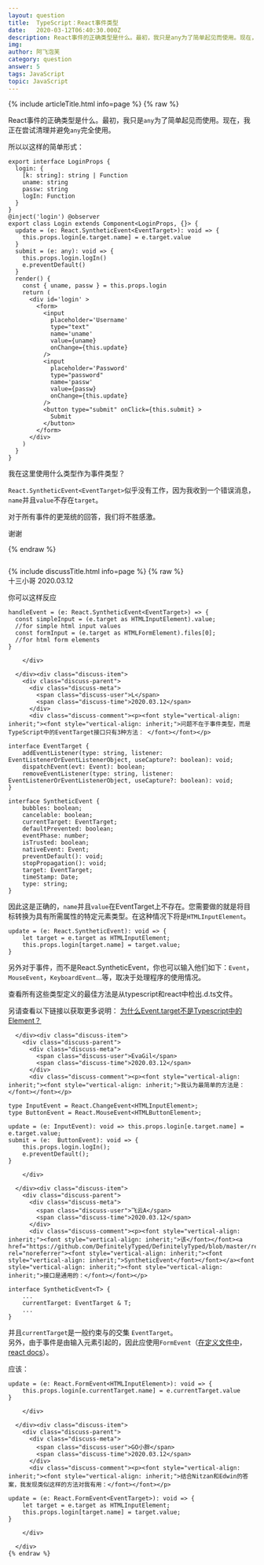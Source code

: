 ```yaml
---
layout: question
title:  TypeScript：React事件类型
date:   2020-03-12T06:40:30.000Z
description: React事件的正确类型是什么。最初，我只是any为了简单起见而使用。现在，我正在尝试清理并避免any完全使用。所以以这样的简单形式：export...
img: 
author: 阿飞泡芙
category: question
answer: 5
tags: JavaScript
topic: JavaScript
---
```

<div class="article-root">
  <div class="article">
    {% include articleTitle.html info=page %}
    {% raw %}
    <div class="article-content"><p><font style="vertical-align: inherit;"><font style="vertical-align: inherit;">React事件的正确类型是什么。</font><font style="vertical-align: inherit;">最初，我只是</font></font><code>any</code><font style="vertical-align: inherit;"><font style="vertical-align: inherit;">为了简单起见而使用。</font><font style="vertical-align: inherit;">现在，我正在尝试清理并避免</font></font><code>any</code><font style="vertical-align: inherit;"><font style="vertical-align: inherit;">完全</font><font style="vertical-align: inherit;">使用</font><font style="vertical-align: inherit;">。</font></font></p>

<p><font style="vertical-align: inherit;"><font style="vertical-align: inherit;">所以以这样的简单形式：</font></font></p>

<pre><code>export interface LoginProps {<font></font>
  login: {<font></font>
    [k: string]: string | Function<font></font>
    uname: string<font></font>
    passw: string<font></font>
    logIn: Function<font></font>
  }<font></font>
}<font></font>
@inject('login') @observer<font></font>
export class Login extends Component&lt;LoginProps, {}&gt; {<font></font>
  update = (e: React.SyntheticEvent&lt;EventTarget&gt;): void =&gt; {<font></font>
    this.props.login[e.target.name] = e.target.value<font></font>
  }<font></font>
  submit = (e: any): void =&gt; {<font></font>
    this.props.login.logIn()<font></font>
    e.preventDefault()<font></font>
  }<font></font>
  render() {<font></font>
    const { uname, passw } = this.props.login<font></font>
    return (<font></font>
      &lt;div id='login' &gt;<font></font>
        &lt;form&gt;<font></font>
          &lt;input<font></font>
            placeholder='Username'<font></font>
            type="text"<font></font>
            name='uname'<font></font>
            value={uname}<font></font>
            onChange={this.update}<font></font>
          /&gt;<font></font>
          &lt;input<font></font>
            placeholder='Password'<font></font>
            type="password"<font></font>
            name='passw'<font></font>
            value={passw}<font></font>
            onChange={this.update}<font></font>
          /&gt;<font></font>
          &lt;button type="submit" onClick={this.submit} &gt;<font></font>
            Submit<font></font>
          &lt;/button&gt;<font></font>
        &lt;/form&gt;<font></font>
      &lt;/div&gt;<font></font>
    )<font></font>
  }<font></font>
}<font></font>
</code></pre>

<p><font style="vertical-align: inherit;"><font style="vertical-align: inherit;">我在这里使用什么类型作为事件类型？</font></font></p>

<p><code>React.SyntheticEvent&lt;EventTarget&gt;</code><font style="vertical-align: inherit;"><font style="vertical-align: inherit;">似乎没有工作，因为我收到一个错误消息，</font></font><code>name</code><font style="vertical-align: inherit;"><font style="vertical-align: inherit;">并且</font></font><code>value</code><font style="vertical-align: inherit;"><font style="vertical-align: inherit;">不存在</font></font><code>target</code><font style="vertical-align: inherit;"><font style="vertical-align: inherit;">。</font></font></p>

<p><font style="vertical-align: inherit;"><font style="vertical-align: inherit;">对于所有事件的更笼统的回答，我们将不胜感激。</font></font></p>

<p><font style="vertical-align: inherit;"><font style="vertical-align: inherit;">谢谢</font></font></p></div>
    {% endraw %}
  </div>
  <p style="height: 0;width:0;overflow: hidden;"> 第1003篇《TypeScript：React事件类型》来自Winter(https://github.com/aiyld/aiyld.github.io)的站点</p>
  <div class="discuss-wrapper">
    {% include discussTitle.html info=page %}
    {% raw %}
    <div class="discuss-item">
        <div class="discuss-parent">
          <div class="discuss-meta">
            <span class="discuss-user">十三小哥</span>
            <span class="discuss-time">2020.03.12</span>
          </div>
          <div class="discuss-comment"><p><font style="vertical-align: inherit;"><font style="vertical-align: inherit;">你可以这样反应 </font></font></p>

<pre><code>handleEvent = (e: React.SyntheticEvent&lt;EventTarget&gt;) =&gt; {<font></font>
  const simpleInput = (e.target as HTMLInputElement).value;<font></font>
  //for simple html input values<font></font>
  const formInput = (e.target as HTMLFormElement).files[0];<font></font>
  //for html form elements<font></font>
}<font></font>
</code></pre></div>
        </div>
        
      </div><div class="discuss-item">
        <div class="discuss-parent">
          <div class="discuss-meta">
            <span class="discuss-user">L</span>
            <span class="discuss-time">2020.03.12</span>
          </div>
          <div class="discuss-comment"><p><font style="vertical-align: inherit;"><font style="vertical-align: inherit;">问题不在于事件类型，而是 TypeScript中的EventTarget接口只有3种方法： </font></font></p>

<pre><code>interface EventTarget {<font></font>
    addEventListener(type: string, listener: EventListenerOrEventListenerObject, useCapture?: boolean): void;<font></font>
    dispatchEvent(evt: Event): boolean;<font></font>
    removeEventListener(type: string, listener: EventListenerOrEventListenerObject, useCapture?: boolean): void;<font></font>
}<font></font>
<font></font>
interface SyntheticEvent {<font></font>
    bubbles: boolean;<font></font>
    cancelable: boolean;<font></font>
    currentTarget: EventTarget;<font></font>
    defaultPrevented: boolean;<font></font>
    eventPhase: number;<font></font>
    isTrusted: boolean;<font></font>
    nativeEvent: Event;<font></font>
    preventDefault(): void;<font></font>
    stopPropagation(): void;<font></font>
    target: EventTarget;<font></font>
    timeStamp: Date;<font></font>
    type: string;<font></font>
}<font></font>
</code></pre>

<p><font style="vertical-align: inherit;"><font style="vertical-align: inherit;">因此这是正确的，</font></font><code>name</code><font style="vertical-align: inherit;"><font style="vertical-align: inherit;">并且</font></font><code>value</code><font style="vertical-align: inherit;"><font style="vertical-align: inherit;">在EventTarget上不存在。</font><font style="vertical-align: inherit;">您需要做的就是将目标转换为具有所需属性的特定元素类型。</font><font style="vertical-align: inherit;">在这种情况下将是</font></font><code>HTMLInputElement</code><font style="vertical-align: inherit;"><font style="vertical-align: inherit;">。</font></font></p>

<pre><code>update = (e: React.SyntheticEvent): void =&gt; {<font></font>
    let target = e.target as HTMLInputElement;<font></font>
    this.props.login[target.name] = target.value;<font></font>
}<font></font>
</code></pre>

<p><font style="vertical-align: inherit;"><font style="vertical-align: inherit;">另外对于事件，而不是React.SyntheticEvent，你也可以输入他们如下：</font></font><code>Event</code><font style="vertical-align: inherit;"><font style="vertical-align: inherit;">，</font></font><code>MouseEvent</code><font style="vertical-align: inherit;"><font style="vertical-align: inherit;">，</font></font><code>KeyboardEvent</code><font style="vertical-align: inherit;"><font style="vertical-align: inherit;">...等，取决于处理程序的使用情况。</font></font></p>

<p><font style="vertical-align: inherit;"><font style="vertical-align: inherit;">查看所有这些类型定义的最佳方法是从typescript和react中检出.d.ts文件。</font></font></p>

<p><font style="vertical-align: inherit;"><font style="vertical-align: inherit;">另请查看以下链接以获取更多说明：
 </font></font><a href="https://stackoverflow.com/questions/28900077/why-is-event-target-not-element-in-typescript"><font style="vertical-align: inherit;"><font style="vertical-align: inherit;">为什么Event.target不是Typescript中的Element？</font></font></a></p></div>
        </div>
        
      </div><div class="discuss-item">
        <div class="discuss-parent">
          <div class="discuss-meta">
            <span class="discuss-user">EvaGil</span>
            <span class="discuss-time">2020.03.12</span>
          </div>
          <div class="discuss-comment"><p><font style="vertical-align: inherit;"><font style="vertical-align: inherit;">我认为最简单的方法是：</font></font></p>

<pre><code>type InputEvent = React.ChangeEvent&lt;HTMLInputElement&gt;;<font></font>
type ButtonEvent = React.MouseEvent&lt;HTMLButtonElement&gt;;<font></font>
<font></font>
update = (e: InputEvent): void =&gt; this.props.login[e.target.name] = e.target.value;<font></font>
submit = (e:  ButtonEvent): void =&gt; {<font></font>
    this.props.login.logIn();<font></font>
    e.preventDefault();<font></font>
}<font></font>
</code></pre></div>
        </div>
        
      </div><div class="discuss-item">
        <div class="discuss-parent">
          <div class="discuss-meta">
            <span class="discuss-user">飞云A</span>
            <span class="discuss-time">2020.03.12</span>
          </div>
          <div class="discuss-comment"><p><font style="vertical-align: inherit;"><font style="vertical-align: inherit;">该</font></font><a href="https://github.com/DefinitelyTyped/DefinitelyTyped/blob/master/react/index.d.ts#L277" rel="noreferrer"><font style="vertical-align: inherit;"><font style="vertical-align: inherit;">SyntheticEvent</font></font></a><font style="vertical-align: inherit;"><font style="vertical-align: inherit;">接口是通用的：</font></font></p>

<pre><code>interface SyntheticEvent&lt;T&gt; {<font></font>
    ...<font></font>
    currentTarget: EventTarget &amp; T;<font></font>
    ...<font></font>
}<font></font>
</code></pre>

<p><font style="vertical-align: inherit;"><font style="vertical-align: inherit;">并且</font></font><code>currentTarget</code><font style="vertical-align: inherit;"><font style="vertical-align: inherit;">是一般约束与的交集   </font></font><code>EventTarget</code><font style="vertical-align: inherit;"><font style="vertical-align: inherit;">。</font></font><br><font style="vertical-align: inherit;"><font style="vertical-align: inherit;">
另外，由于事件是由输入元素引起的，因此应使用</font></font><code>FormEvent</code><font style="vertical-align: inherit;"><font style="vertical-align: inherit;">（</font></font><a href="https://github.com/DefinitelyTyped/DefinitelyTyped/blob/master/types/react/index.d.ts#L485" rel="noreferrer"><font style="vertical-align: inherit;"><font style="vertical-align: inherit;">在定义文件中</font></font></a><font style="vertical-align: inherit;"><font style="vertical-align: inherit;">，</font></font><a href="https://facebook.github.io/react/docs/events.html#form-events" rel="noreferrer"><font style="vertical-align: inherit;"><font style="vertical-align: inherit;">react docs</font></font></a><font style="vertical-align: inherit;"><font style="vertical-align: inherit;">）。</font></font></p>

<p><font style="vertical-align: inherit;"><font style="vertical-align: inherit;">应该：</font></font></p>

<pre><code>update = (e: React.FormEvent&lt;HTMLInputElement&gt;): void =&gt; {<font></font>
    this.props.login[e.currentTarget.name] = e.currentTarget.value<font></font>
}<font></font>
</code></pre></div>
        </div>
        
      </div><div class="discuss-item">
        <div class="discuss-parent">
          <div class="discuss-meta">
            <span class="discuss-user">GO小胖</span>
            <span class="discuss-time">2020.03.12</span>
          </div>
          <div class="discuss-comment"><p><font style="vertical-align: inherit;"><font style="vertical-align: inherit;">结合Nitzan和Edwin的答案，我发现类似这样的方法对我有用：</font></font></p>

<pre><code>update = (e: React.FormEvent&lt;EventTarget&gt;): void =&gt; {<font></font>
    let target = e.target as HTMLInputElement;<font></font>
    this.props.login[target.name] = target.value;<font></font>
}<font></font>
</code></pre></div>
        </div>
        
      </div>
    {% endraw %}
  </div>
<div>
